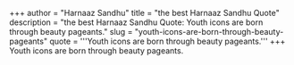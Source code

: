 +++
author = "Harnaaz Sandhu"
title = "the best Harnaaz Sandhu Quote"
description = "the best Harnaaz Sandhu Quote: Youth icons are born through beauty pageants."
slug = "youth-icons-are-born-through-beauty-pageants"
quote = '''Youth icons are born through beauty pageants.'''
+++
Youth icons are born through beauty pageants.
